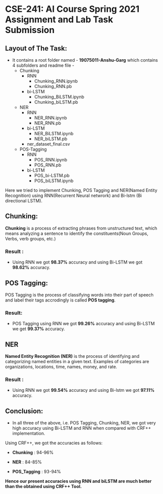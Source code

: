 # CSE-241: AI Course Spring 2021 Assignment and Lab Task Submission

## Layout of The Task:

* It contains a root folder named - **19075011-Anshu-Garg** which contains 4 subfolders and readme file -
    * Chunking
        * RNN
            * Chunking_RNN.ipynb
            * Chunking_RNN.pb
        * bi-LSTM
            * Chunking_BiLSTM.ipynb
            * Chunking_biLSTM.pb
    * NER
        * RNN
            * NER_RNN.ipynb
            * NER_RNN.pb
        * bi-LSTM
            * NER_BiLSTM.ipynb
            * NER_biLSTM.pb
        * ner_dataset_final.csv
    * POS-Tagging
        * RNN
            * POS_RNN.ipynb
            * POS_RNN.pb
        * bi-LSTM
            * POS_bi-LSTM.pb
            * POS_biLSTM.ipynb

Here we tried to implement Chunking, POS Tagging and NER(Named Entity Recognition) using RNN(Recurrent Neural netwrork) and Bi-lstm (Bi directional LSTM).

## Chunking:

**Chunking** is a process of extracting phrases from unstructured text, which means analyzing a sentence to identify the constituents(Noun Groups, Verbs, verb groups, etc.)

### Result : 
* Using RNN we got **98.37%** accuracy and using Bi-LSTM we got **98.62%** accuracy.

## POS Tagging:

POS Tagging is the process of classifying words into their part of speech and label their tags accrodingly is called **POS tagging**.

### Result:

* POS Tagging using RNN we got **99.26%** accuracy and using Bi-LSTM we get **99.37%** accuracy.

## NER

**Named Entity Recognition (NER)** is the process of identifying and categorizing named entities in a given text. Examples of categories are organizations, locations, time, names, money, and rate.

### Result : 

* Using RNN we got **99.54%** accuracy and using Bi-lstm we got **97.11%** accuracy.

## Conclusion: 

* In all three of the above, i.e. POS Tagging, Chunking, NER, we got very high accuracy using Bi-LSTM and RNN when compared with CRF++ implementation. 

Using CRF++, we got the accuracies as follows:

* **Chunking** : 94-96%

* **NER** : 84-85%

* **POS_Tagging** : 93-94% 

**Hence our present accuracies using RNN and biLSTM are much better than the obtained using CRF++ Tool.**
